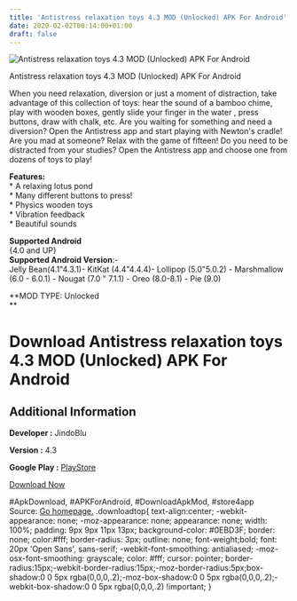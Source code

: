 ```yaml
---
title: 'Antistress relaxation toys 4.3 MOD (Unlocked) APK For Android'
date: 2020-02-02T00:14:00+01:00
draft: false
---
```


![Antistress relaxation toys 4.3 MOD (Unlocked) APK For Android](https://i1.wp.com/apkhome.net/wp-content/uploads/2020/02/Antistress-relaxation-toys-4.3-MOD-Unlocked.png "Antistress relaxation toys 4.3 MOD (Unlocked) APK For Android")

  

Antistress relaxation toys 4.3 MOD (Unlocked) APK For Android

When you need relaxation, diversion or just a moment of distraction, take advantage of this collection of toys: hear the sound of a bamboo chime, play with wooden boxes, gently slide your finger in the water , press buttons, draw with chalk, etc. Are you waiting for something and need a diversion? Open the Antistress app and start playing with Newton's cradle! Are you mad at someone? Relax with the game of fifteen! Do you need to be distracted from your studies? Open the Antistress app and choose one from dozens of toys to play!

**Features:**  
\* A relaxing lotus pond  
\* Many different buttons to press!  
\* Physics wooden toys  
\* Vibration feedback  
\* Beautiful sounds

**Supported Android**  
{4.0 and UP}  
**Supported Android Version**:-  
Jelly Bean(4.1"4.3.1)- KitKat (4.4"4.4.4)- Lollipop (5.0"5.0.2) - Marshmallow (6.0 - 6.0.1) - Nougat (7.0 " 7.1.1) - Oreo (8.0-8.1) - Pie (9.0)

**MOD TYPE: Unlocked  
**

Download Antistress relaxation toys 4.3 MOD (Unlocked) APK For Android
======================================================================

Additional Information
----------------------

**Developer :** JindoBlu

**Version :** 4.3

**Google Play :** [PlayStore](https://play.google.com/store/apps/details?id=com.JindoBlu.Antistress)

  

[Download Now](https://store4app.co/post/antistress-relaxation-toys-4-3-mod-unlocked-apk-for-android_1580589026)

  
#ApkDownload, #APKForAndroid, #DownloadApkMod, #store4app  
Source: [Go homepage.](https://store4app.co/post/antistress-relaxation-toys-4-3-mod-unlocked-apk-for-android_1580589026) .downloadtop{ text-align:center; -webkit-appearance: none; -moz-appearance: none; appearance: none; width: 100%; padding: 9px 9px 11px 13px; background-color: #0EBD3F; border: none; color:#fff; border-radius: 3px; outline: none; font-weight;bold; font: 20px 'Open Sans', sans-serif; -webkit-font-smoothing: antialiased; -moz-osx-font-smoothing: grayscale; color: #fff; cursor: pointer; border-radius:15px;-webkit-border-radius:15px;-moz-border-radius:5px;box-shadow:0 0 5px rgba(0,0,0,.2);-moz-box-shadow:0 0 5px rgba(0,0,0,.2);-webkit-box-shadow:0 0 5px rgba(0,0,0,.2) !important; }